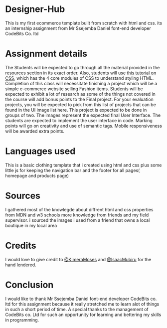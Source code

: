 # Designer-Hub
This is my first ecommerce template built from scratch with html and css.
its an internship assignment from Mr Ssejemba Daniel font-end developer CodeBits Co. ltd

# Assignment details
The Students will be expected to go through all the material provided in the resources section in its exact order. Also, students will use <a href="https://developer.mozilla.org/en-US/docs/Learn/CSS">this tutorial on CSS</a>, which has the 4 core modules of CSS to understand styling HTML. Completion of this class will necessitate finishing a project which will be a simple e-commerce website selling Fashion items. Students will be expected to exhibit a lot of research as some of the things not covered in the course will add bonus points to the Final project.
For your evaluation projects, you will be expected to pick from this list of projects that can be found in the UI image list here. This project is expected to be done in groups of two. The images represent the expected final User Interface. The students are expected to implement the user interface in code. Marking points will go on creativity and use of semantic tags. Mobile responsiveness will be awarded extra points.


# Languages used
This is a basic clothing template that i created using html and css plus some little js for keeping the navigation bar and the footer for all pages( homepage and products page)

# Sources 
I gathered most of the knowlegde about diffrent html and css properties from MDN and w3 schools
more knowledge from friends and my field supervisor.
i sourced the images i used from a friend that owns a local boutique in my local area


# Credits
I would love to give credit to <a href="https://github.com/KimeraMoses">@KimeraMoses</a> and <a href="https://github.com/zac-09">@IsaacMubiru</a> for the hand lendered.

# Conclusion
I would like to thank Mr Ssejemba Daniel font-end developer CodeBits co. ltd for this assignment because it really stretched me to learn alot of things in such a short period of time. 
A special thanks to the management of CodeBits co. Ltd for such an opportunity for learning and bettering my skills in programming.

